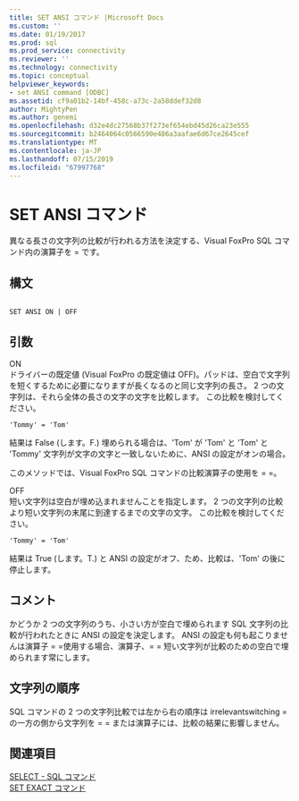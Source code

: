 ```yaml
---
title: SET ANSI コマンド |Microsoft Docs
ms.custom: ''
ms.date: 01/19/2017
ms.prod: sql
ms.prod_service: connectivity
ms.reviewer: ''
ms.technology: connectivity
ms.topic: conceptual
helpviewer_keywords:
- set ANSI command [ODBC]
ms.assetid: cf9a01b2-14bf-458c-a73c-2a58ddef32d8
author: MightyPen
ms.author: genemi
ms.openlocfilehash: d32e4dc27568b37f273ef654ebd45d26ca23e555
ms.sourcegitcommit: b2464064c0566590e486a3aafae6d67ce2645cef
ms.translationtype: MT
ms.contentlocale: ja-JP
ms.lasthandoff: 07/15/2019
ms.locfileid: "67997768"
---
```

# <a name="set-ansi-command"></a>SET ANSI コマンド
異なる長さの文字列の比較が行われる方法を決定する、Visual FoxPro SQL コマンド内の演算子を = です。  
  
## <a name="syntax"></a>構文  
  
```  
  
SET ANSI ON | OFF  
```  
  
## <a name="arguments"></a>引数  
 ON  
 ドライバーの既定値 (Visual FoxPro の既定値は OFF)。パッドは、空白で文字列を短くするために必要になりますが長くなるのと同じ文字列の長さ。 2 つの文字列は、それら全体の長さの文字の文字を比較します。 この比較を検討してください。  
  
```  
'Tommy' = 'Tom'  
```  
  
 結果は False (します。F.) 埋められる場合は、'Tom' が 'Tom' と 'Tom' と 'Tommy' 文字列が文字の文字と一致しないために、ANSI の設定がオンの場合。  
  
 このメソッドでは、Visual FoxPro SQL コマンドの比較演算子の使用を = =。  
  
 OFF  
 短い文字列は空白が埋め込まれませんことを指定します。 2 つの文字列の比較より短い文字列の末尾に到達するまでの文字の文字。 この比較を検討してください。  
  
```  
'Tommy' = 'Tom'  
```  
  
 結果は True (します。T.) と ANSI の設定がオフ、ため、比較は、'Tom' の後に停止します。  
  
## <a name="remarks"></a>コメント  
 かどうか 2 つの文字列のうち、小さい方が空白で埋められます SQL 文字列の比較が行われたときに ANSI の設定を決定します。 ANSI の設定も何も起こりませんは演算子 = =使用する場合、演算子、= = 短い文字列が比較のための空白で埋められます常にします。  
  
## <a name="string-order"></a>文字列の順序  
 SQL コマンドの 2 つの文字列比較では左から右の順序は irrelevantswitching = の一方の側から文字列を = = または演算子には、比較の結果に影響しません。  
  
## <a name="see-also"></a>関連項目  
 [SELECT - SQL コマンド](../../odbc/microsoft/select-sql-command.md)   
 [SET EXACT コマンド](../../odbc/microsoft/set-exact-command.md)
